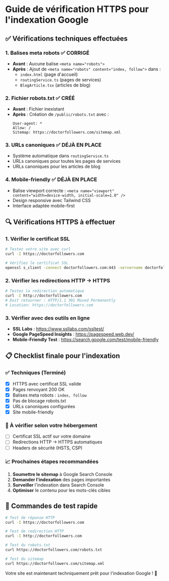 # Guide de vérification HTTPS pour l'indexation Google

## ✅ Vérifications techniques effectuées

### 1. **Balises meta robots** ✅ CORRIGÉ
- **Avant** : Aucune balise `<meta name="robots">` 
- **Après** : Ajout de `<meta name="robots" content="index, follow">` dans :
  - `index.html` (page d'accueil)
  - `routingService.ts` (pages de services)
  - `BlogArticle.tsx` (articles de blog)

### 2. **Fichier robots.txt** ✅ CRÉÉ
- **Avant** : Fichier inexistant
- **Après** : Création de `/public/robots.txt` avec :
  ```
  User-agent: *
  Allow: /
  Sitemap: https://doctorfollowers.com/sitemap.xml
  ```

### 3. **URLs canoniques** ✅ DÉJÀ EN PLACE
- Système automatique dans `routingService.ts`
- URLs canoniques pour toutes les pages de services
- URLs canoniques pour les articles de blog

### 4. **Mobile-friendly** ✅ DÉJÀ EN PLACE
- Balise viewport correcte : `<meta name="viewport" content="width=device-width, initial-scale=1.0" />`
- Design responsive avec Tailwind CSS
- Interface adaptée mobile-first

## 🔍 Vérifications HTTPS à effectuer

### 1. **Vérifier le certificat SSL**
```bash
# Testez votre site avec curl
curl -I https://doctorfollowers.com

# Vérifiez le certificat SSL
openssl s_client -connect doctorfollowers.com:443 -servername doctorfollowers.com
```

### 2. **Vérifier les redirections HTTP → HTTPS**
```bash
# Testez la redirection automatique
curl -I http://doctorfollowers.com
# Doit retourner : HTTP/1.1 301 Moved Permanently
# Location: https://doctorfollowers.com
```

### 3. **Vérifier avec des outils en ligne**
- **SSL Labs** : https://www.ssllabs.com/ssltest/
- **Google PageSpeed Insights** : https://pagespeed.web.dev/
- **Mobile-Friendly Test** : https://search.google.com/test/mobile-friendly

## 📋 Checklist finale pour l'indexation

### ✅ Techniques (Terminé)
- [x] HTTPS avec certificat SSL valide
- [x] Pages renvoyant 200 OK
- [x] Balises meta robots : `index, follow`
- [x] Pas de blocage robots.txt
- [x] URLs canoniques configurées
- [x] Site mobile-friendly

### 🔄 À vérifier selon votre hébergement
- [ ] Certificat SSL actif sur votre domaine
- [ ] Redirections HTTP → HTTPS automatiques
- [ ] Headers de sécurité (HSTS, CSP)

### 📈 Prochaines étapes recommandées
1. **Soumettre le sitemap** à Google Search Console
2. **Demander l'indexation** des pages importantes
3. **Surveiller** l'indexation dans Search Console
4. **Optimiser** le contenu pour les mots-clés cibles

## 🚀 Commandes de test rapide

```bash
# Test de réponse HTTP
curl -I https://doctorfollowers.com

# Test de redirection HTTP
curl -I http://doctorfollowers.com

# Test du robots.txt
curl https://doctorfollowers.com/robots.txt

# Test du sitemap
curl https://doctorfollowers.com/sitemap.xml
```

Votre site est maintenant techniquement prêt pour l'indexation Google ! 🎉
